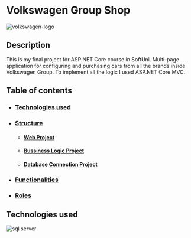 Volkswagen Group Shop
=====================

![volkswagen-logo](https://imageupload.io/ib/CDKqBrn4UdrQaEZ_1698244356.png) 

## Description
This is my final project for ASP.NET Core course in SoftUni. Multi-page application for configuring and purchasing cars from all the brands inside Volkswagen Group. To implement all the logic I used ASP.NET Core MVC.

## Table of contents
  * ### [Technologies used](#technologies-used)
  * ### [Structure](#structure)
    * #### [Web Project](#web-project)
    * #### [Bussiness Logic Project](#bussiness-logic-project)
    * #### [Database Connection Project](#database-connection-project)
  * ### [Functionalities](#functionalities)
  * ### [Roles](#roles)

## Technologies used
![sql server](https://img.shields.io/badge/Microsoft%20SQL%20Server-CC2927?style=for-the-badge&logo=microsoft%20sql%20server&logoColor=white)
